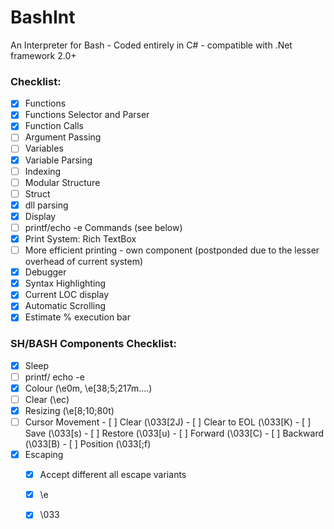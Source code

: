 # BashInt
An Interpreter for Bash - Coded entirely in C# - compatible with .Net framework 2.0+

### Checklist:
- [x] Functions
 - [x] Functions Selector and Parser
 - [x] Function Calls
 - [ ] Argument Passing
- [ ] Variables
 - [x] Variable Parsing 
 - [ ] Indexing
- [ ] Modular Structure
 - [ ] Struct
 - [x] dll parsing
- [x] Display
 - [ ] printf/echo -e Commands (see below) 
 - [x] Print System: Rich TextBox
 - [ ] More efficient printing - own component (postponded due to the lesser overhead of current system)
- [x] Debugger
 - [x] Syntax Highlighting
 - [x] Current LOC display
 - [x] Automatic Scrolling
 - [x] Estimate % execution bar

### SH/BASH Components Checklist:

- [x] Sleep
- [ ] printf/ echo -e
 - [x] Colour (\e0m, \e[38;5;217m....)
 - [ ] Clear (\ec)
 - [x] Resizing (\e[8;10;80t)
 - [ ] Cursor Movement
       - [ ] Clear (\033[2J)
       - [ ] Clear to EOL (\033[K)
       - [ ] Save (\033[s)
       - [ ] Restore (\033[u)
       - [ ] Forward (\033[<N>C)
       - [ ] Backward (\033[<N>B)
       - [ ] Position (\033[<L>;<C>f)
 - [x] Escaping 
   - [x] Accept different all escape variants
    - [x] \e
    - [x] \033
  
